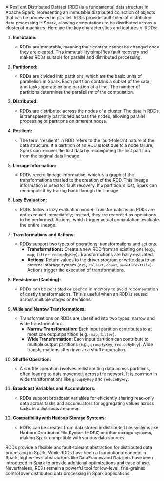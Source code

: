 A Resilient Distributed Dataset (RDD) is a fundamental data structure in Apache Spark, representing an immutable distributed collection of objects that can be processed in parallel. RDDs provide fault-tolerant distributed data processing in Spark, allowing computations to be distributed across a cluster of machines. Here are the key characteristics and features of RDDs:

1. **Immutable:**
   - RDDs are immutable, meaning their content cannot be changed once they are created. This immutability simplifies fault recovery and makes RDDs suitable for parallel and distributed processing.

2. **Partitioned:**
   - RDDs are divided into partitions, which are the basic units of parallelism in Spark. Each partition contains a subset of the data, and tasks operate on one partition at a time. The number of partitions determines the parallelism of the computation.

3. **Distributed:**
   - RDDs are distributed across the nodes of a cluster. The data in RDDs is transparently partitioned across the nodes, allowing parallel processing of partitions on different nodes.

4. **Resilient:**
   - The term "resilient" in RDD refers to the fault-tolerant nature of the data structure. If a partition of an RDD is lost due to a node failure, Spark can recover the lost data by recomputing the lost partition from the original data lineage.

5. **Lineage Information:**
   - RDDs record lineage information, which is a graph of the transformations that led to the creation of the RDD. This lineage information is used for fault recovery. If a partition is lost, Spark can recompute it by tracing back through the lineage.

6. **Lazy Evaluation:**
   - RDDs follow a lazy evaluation model. Transformations on RDDs are not executed immediately; instead, they are recorded as operations to be performed. Actions, which trigger actual computation, evaluate the entire lineage.

7. **Transformations and Actions:**
   - RDDs support two types of operations: transformations and actions.
      - **Transformations:** Create a new RDD from an existing one (e.g., `map`, `filter`, `reduceByKey`). Transformations are lazily evaluated.
      - **Actions:** Return values to the driver program or write data to an external storage system (e.g., `collect`, `count`, `saveAsTextFile`). Actions trigger the execution of transformations.

8. **Persistence (Caching):**
   - RDDs can be persisted or cached in memory to avoid recomputation of costly transformations. This is useful when an RDD is reused across multiple stages or iterations.

9. **Wide and Narrow Transformations:**
   - Transformations on RDDs are classified into two types: narrow and wide transformations.
      - **Narrow Transformation:** Each input partition contributes to at most one output partition (e.g., `map`, `filter`).
      - **Wide Transformation:** Each input partition can contribute to multiple output partitions (e.g., `groupByKey`, `reduceByKey`). Wide transformations often involve a shuffle operation.

10. **Shuffle Operation:**
    - A shuffle operation involves redistributing data across partitions, often leading to data movement across the network. It is common in wide transformations like `groupByKey` and `reduceByKey`.

11. **Broadcast Variables and Accumulators:**
    - RDDs support broadcast variables for efficiently sharing read-only data across tasks and accumulators for aggregating values across tasks in a distributed manner.

12. **Compatibility with Hadoop Storage Systems:**
    - RDDs can be created from data stored in distributed file systems like Hadoop Distributed File System (HDFS) or other storage systems, making Spark compatible with various data sources.

RDDs provide a flexible and fault-tolerant abstraction for distributed data processing in Spark. While RDDs have been a foundational concept in Spark, higher-level abstractions like DataFrames and Datasets have been introduced in Spark to provide additional optimizations and ease of use. Nevertheless, RDDs remain a powerful tool for low-level, fine-grained control over distributed data processing in Spark applications.
